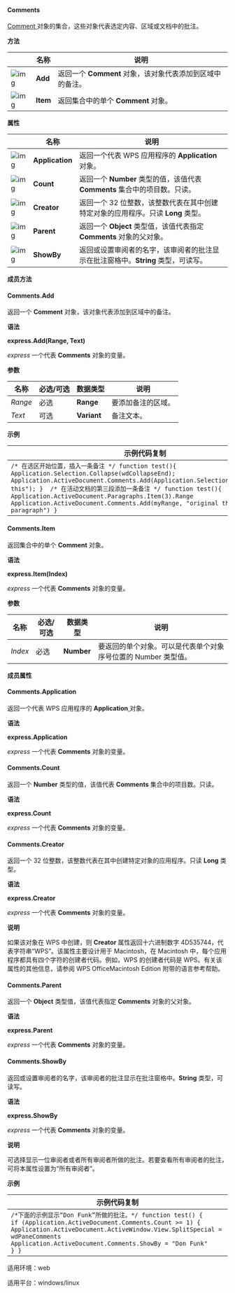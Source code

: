 #### **Comments**



 

[Comment ](https://qn.cache.wpscdn.cn/encs/doc/office_v19/apiObjectTemplate.htm?page=topics/WPS%20%E5%9F%BA%E7%A1%80%E6%8E%A5%E5%8F%A3/%E6%96%87%E5%AD%97%20API%20%E5%8F%82%E8%80%83/Comment/Comment%20.htm#jsObject_Comment)对象的集合，这些对象代表选定内容、区域或文档中的批注。

**方法**

|                                                              | 名称     | 说明                                                      |
| ------------------------------------------------------------ | -------- | --------------------------------------------------------- |
| ![img](https://qn.cache.wpscdn.cn/encs/doc/office_v19/gif/methods.gif) | **Add**  | 返回一个 **Comment** 对象，该对象代表添加到区域中的备注。 |
| ![img](https://qn.cache.wpscdn.cn/encs/doc/office_v19/gif/methods.gif) | **Item** | 返回集合中的单个 **Comment** 对象。                       |

**属性**

|                                                              | 名称            | 说明                                                         |
| ------------------------------------------------------------ | --------------- | ------------------------------------------------------------ |
| ![img](https://qn.cache.wpscdn.cn/encs/doc/office_v19/gif/properties.gif) | **Application** | 返回一个代表 WPS 应用程序的 **Application**[ ](https://qn.cache.wpscdn.cn/encs/doc/office_v19/apiObjectTemplate.htm?page=topics/WPS%20%E5%9F%BA%E7%A1%80%E6%8E%A5%E5%8F%A3/%E6%96%87%E5%AD%97%20API%20%E5%8F%82%E8%80%83/Application/Application%20.htm#jsObject_Application)对象。 |
| ![img](https://qn.cache.wpscdn.cn/encs/doc/office_v19/gif/properties.gif) | **Count**       | 返回一个 **Number** 类型的值，该值代表 **Comments** 集合中的项目数。只读。 |
| ![img](https://qn.cache.wpscdn.cn/encs/doc/office_v19/gif/properties.gif) | **Creator**     | 返回一个 32 位整数，该整数代表在其中创建特定对象的应用程序。只读 **Long** 类型。 |
| ![img](https://qn.cache.wpscdn.cn/encs/doc/office_v19/gif/properties.gif) | **Parent**      | 返回一个 **Object** 类型值，该值代表指定 **Comments** 对象的父对象。 |
| ![img](https://qn.cache.wpscdn.cn/encs/doc/office_v19/gif/properties.gif) | **ShowBy**      | 返回或设置审阅者的名字，该审阅者的批注显示在批注窗格中。**String** 类型，可读写。 |

**成员方法**

#### **Comments.Add**

返回一个 **Comment** 对象，该对象代表添加到区域中的备注。

**语法**

**express.Add(Range, Text)**

*express*   一个代表 **Comments** 对象的变量。

**参数**

| **名称** | **必选/可选** | **数据类型** | **说明**           |
| -------- | ------------- | ------------ | ------------------ |
| *Range*  | 必选          | **Range**    | 要添加备注的区域。 |
| *Text*   | 可选          | **Variant**  | 备注文本。         |

**示例**

| 示例代码复制                                                 |
| ------------------------------------------------------------ |
| `/* 在选区开始位置，插入一条备注 */ function test(){   Application.Selection.Collapse(wdCollapseEnd);   Application.ActiveDocument.Comments.Add(Application.Selection.Range,"review this"); }  /* 在活动文档的第三段添加一条备注 */ function test(){   let myRange = Application.ActiveDocument.Paragraphs.Item(3).Range   Application.ActiveDocument.Comments.Add(myRange, "original third paragraph") }` |

#### **Comments.Item**

返回集合中的单个 **Comment** 对象。

**语法**

**express.Item(Index)**

*express*   一个代表 **Comments** 对象的变量。

**参数**

| **名称** | **必选/可选** | **数据类型** | **说明**                                                     |
| -------- | ------------- | ------------ | ------------------------------------------------------------ |
| *Index*  | 必选          | **Number**   | 要返回的单个对象。可以是代表单个对象序号位置的 Number 类型值。 |

**成员属性**

#### **Comments.Application**

返回一个代表 WPS 应用程序的 **Application**[ ](https://qn.cache.wpscdn.cn/encs/doc/office_v19/apiObjectTemplate.htm?page=topics/WPS%20%E5%9F%BA%E7%A1%80%E6%8E%A5%E5%8F%A3/%E6%96%87%E5%AD%97%20API%20%E5%8F%82%E8%80%83/Application/Application%20.htm#jsObject_Application)对象。

**语法**

**express.Application**

*express*   一个代表 **Comments** 对象的变量。

#### **Comments.Count**

返回一个 **Number** 类型的值，该值代表 **Comments** 集合中的项目数。只读。

**语法**

**express.Count**

*express*   一个代表 **Comments** 对象的变量。

#### **Comments.Creator**

返回一个 32 位整数，该整数代表在其中创建特定对象的应用程序。只读 **Long** 类型。

**语法**

**express.Creator**

*express*   一个代表 **Comments** 对象的变量。

**说明**

如果该对象在 WPS 中创建，则 **Creator** 属性返回十六进制数字 4D535744，代表字符串“WPS”。该属性主要设计用于 Macintosh，在 Macintosh 中，每个应用程序都具有四个字符的创建者代码。例如，WPS 的创建者代码是 WPS。有关该属性的其他信息，请参阅 WPS OfficeMacintosh Edition 附带的语言参考帮助。

#### **Comments.Parent**

返回一个 **Object** 类型值，该值代表指定 **Comments** 对象的父对象。

**语法**

**express.Parent**

*express*   一个代表 **Comments** 对象的变量。

#### **Comments.ShowBy**

返回或设置审阅者的名字，该审阅者的批注显示在批注窗格中。**String** 类型，可读写。

**语法**

**express.ShowBy**

*express*   一个代表 **Comments** 对象的变量。

**说明**

可选择显示一位审阅者或者所有审阅者所做的批注。若要查看所有审阅者的批注，可将本属性设置为“所有审阅者”。

**示例**

| 示例代码复制                                                 |
| ------------------------------------------------------------ |
| `/*下面的示例显示“Don Funk”所做的批注。*/ function test() {     if (Application.ActiveDocument.Comments.Count >= 1) {         Application.ActiveDocument.ActiveWindow.View.SplitSpecial = wdPaneComments         Application.ActiveDocument.Comments.ShowBy = "Don Funk"     } } ` |

适用环境：web

适用平台：windows/linux